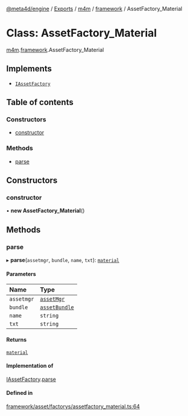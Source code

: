 [@meta4d/engine](../README.md) / [Exports](../modules.md) / [m4m](../modules/m4m.md) / [framework](../modules/m4m.framework.md) / AssetFactory\_Material

# Class: AssetFactory\_Material

[m4m](../modules/m4m.md).[framework](../modules/m4m.framework.md).AssetFactory_Material

## Implements

- [`IAssetFactory`](../interfaces/m4m.framework.IAssetFactory.md)

## Table of contents

### Constructors

- [constructor](m4m.framework.AssetFactory_Material.md#constructor)

### Methods

- [parse](m4m.framework.AssetFactory_Material.md#parse)

## Constructors

### constructor

• **new AssetFactory_Material**()

## Methods

### parse

▸ **parse**(`assetmgr`, `bundle`, `name`, `txt`): [`material`](m4m.framework.material.md)

#### Parameters

| Name | Type |
| :------ | :------ |
| `assetmgr` | [`assetMgr`](m4m.framework.assetMgr.md) |
| `bundle` | [`assetBundle`](m4m.framework.assetBundle.md) |
| `name` | `string` |
| `txt` | `string` |

#### Returns

[`material`](m4m.framework.material.md)

#### Implementation of

[IAssetFactory](../interfaces/m4m.framework.IAssetFactory.md).[parse](../interfaces/m4m.framework.IAssetFactory.md#parse)

#### Defined in

[framework/asset/factorys/assetfactory_material.ts:64](https://github.com/meta4d-me/meta4d-engine/blob/cf6bfe6/src/framework/asset/factorys/assetfactory_material.ts#L64)
